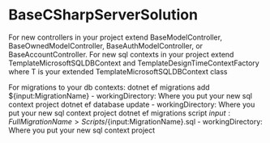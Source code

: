 # BaseCSharpServerSolution

For new controllers in your project extend BaseModelController, BaseOwnedModelController, BaseAuthModelController, or BaseAccountController.
For new sql contexts in your project extend TemplateMicrosoftSQLDBContext and TemplateDesignTimeContextFactory<T> where T is your extended TemplateMicrosoftSQLDBContext class


For migrations to your db contexts:
dotnet ef migrations add ${input:MigrationName} - workingDirectory: Where you put your new sql context project
dotnet ef database update - workingDirectory: Where you put your new sql context project
dotnet ef migrations script ${input:FullMigrationName} > Scripts/${input:MigrationName}.sql - workingDirectory: Where you put your new sql context project
